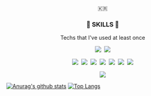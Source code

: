 <p align="center">🇰🇷</p>

<h3 align="center">👊 SKILLS 👊</h3>

<p align="center"> Techs that I've used at least once </p>

<p align="center">
	<img src="https://img.shields.io/badge/Android-3DDC84?style=flat-square&logo=Android&logoColor=white"/>&nbsp
	<img src="https://img.shields.io/badge/Flutter-02569B?style=flat-square&logo=Flutter&logoColor=white"/>
</p>

<p align="center">
	<img src="https://img.shields.io/badge/Kotlin-0095D5?style=flat-square&logo=Kotlin&logoColor=white"/>&nbsp 
	<img src="https://img.shields.io/badge/Java-007396?style=flat-square&logo=Java&logoColor=white"/>&nbsp 
	<img src="https://img.shields.io/badge/C++-00599C?style=flat-square&logo=C%2B%2B&logoColor=white"/>&nbsp 
	<img src="https://img.shields.io/badge/C-A8B9CC?style=flat-square&logo=C&logoColor=white"/>&nbsp 
	<img src="https://img.shields.io/badge/Javascript-ffb13b?style=flat-square&logo=javascript&logoColor=white"/>&nbsp 
	<img src="https://img.shields.io/badge/HTML-E34F26?style=flat-square&logo=HTML5&logoColor=white"/>&nbsp
	<img src="https://img.shields.io/badge/css-1572B6?style=flat-square&logo=css3&logoColor=white"/>
</p>


<p align="center">
	<a href="https://hits.seeyoufarm.com"><img src="https://hits.seeyoufarm.com/api/count/incr/badge.svg?url=https%3A%2F%2Fgithub.com%2Fhansh0101&count_bg=%2379C83D&title_bg=%23555555&icon=android.svg&icon_color=%2379C83D&title=hits&edge_flat=false"/></a>
</p>

[![Anurag's github stats](https://github-readme-stats.vercel.app/api?username=hansh0101)](https://github.com/anuraghazra/github-readme-stats)   [![Top Langs](https://github-readme-stats.vercel.app/api/top-langs/?username=hansh0101&layout=compact)](https://github.com/anuraghazra/github-readme-stats)

